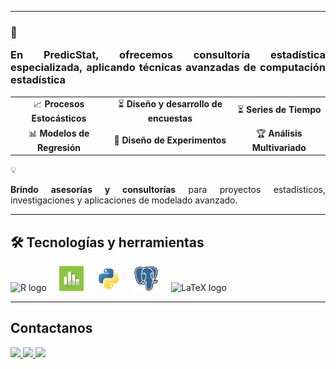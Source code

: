 
---

### 🚀 **<p align="justify">En PredicStat, ofrecemos consultoría estadística especializada, aplicando técnicas avanzadas de computación estadística<p>**  

<table align="center">
  <tr>
    <td align="center">📈 <strong>Procesos Estocásticos</strong></td>
    <td align="center">⏳ <strong>Diseño y desarrollo de encuestas</strong></td>
    <td align="center">⏳ <strong>Series de Tiempo</strong></td>
  </tr>
  <tr>
    <td align="center">📊 <strong>Modelos de Regresión</strong></td>
    <td align="center">🧪 <strong>Diseño de Experimentos</strong></td>
    <td align="center">🏆 <strong>Análisis Multivariado</strong></td>
  </tr>
</table> 

💡 **<p align="justify">Brindo asesorías y consultorías** para proyectos estadísticos, investigaciones y aplicaciones de modelado avanzado.<p>

---

## 🛠️ Tecnologías y herramientas  

<div align="left">
  <img src="https://www.r-project.org/Rlogo.png" height="40" alt="R logo" />
  <img width="12" />
  <img src="https://github.com/PredicStat/PredicStat/blob/main/Minitab.png?raw=true" height="40" alt="Minitab logo" />
  <img width="12" />
  <img src="https://raw.githubusercontent.com/devicons/devicon/master/icons/python/python-original.svg" height="40" alt="Python logo" />
  <img width="12" />
  <img src="https://raw.githubusercontent.com/devicons/devicon/master/icons/postgresql/postgresql-original.svg" height="40" alt="PostgreSQL logo" />
  <img width="12" />
  <img src="https://upload.wikimedia.org/wikipedia/commons/9/92/LaTeX_logo.svg" height="40" alt="LaTeX logo" />
</div>

---

## Contactanos 
<p align="left"> <a href="mailto:tuemail@example.com"> <img src="https://img.shields.io/badge/Email-D14836?style=for-the-badge&logo=gmail&logoColor=white"/> </a> <a href="https://wa.me/123456789"> <img src="https://img.shields.io/badge/WhatsApp-25D366?style=for-the-badge&logo=whatsapp&logoColor=white"/> </a> <a href="https://www.tuportafolio.com"> <img src="https://img.shields.io/badge/Portafolio-1E90FF?style=for-the-badge&logo=Google%20Chrome&logoColor=white"/> </a> </p>
